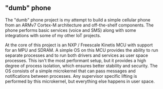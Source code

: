"dumb" phone
------------

The "dumb" phone project is my attempt to build a simple cellular phone from an
ARMv7 Cortex-M architecture and off-the-shelf components.  The phone performs
basic services (voice and SMS) along with some integrations with some of my
other IoT projects.

At the core of this project is an NXP / Freescale Kinetis MCU with support for
an MPU and SDRAM.  A simple OS on this MCU provides the ability to run separate
processes and to run both drivers and services as user space processes.  This
isn't the most performant setup, but it provides a high degree of process
isolation, which ensures better stability and security.  The OS consists of a
simple microkernel that can pass messages and notifications between processes.
Any supervisor specific lifting is performed by this microkernel, but everything
else happens in user space.
